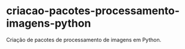 # criacao-pacotes-processamento-imagens-python
Criação de pacotes de processamento de imagens em Python.
